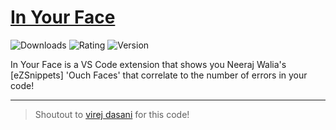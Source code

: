 # [In Your Face](https://marketplace.visualstudio.com/items?itemName=VirejDasani.in-your-face)


![Downloads](https://vsmarketplacebadge.apphb.com/downloads/VirejDasani.in-your-face.svg)
![Rating](https://vsmarketplacebadge.apphb.com/rating-star/VirejDasani.in-your-face.svg)
![Version](https://vsmarketplacebadge.apphb.com/version/VirejDasani.in-your-face.svg) 

In Your Face is a VS Code extension that shows you Neeraj Walia's [eZSnippets] 'Ouch Faces' that correlate to the number of errors in your code!

---

> Shoutout to [virej dasani](https://github.com/virejdasani/InYourFace) for this code!
